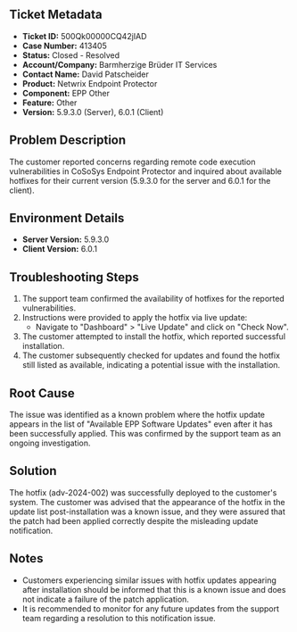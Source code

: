 ## Ticket Metadata
- **Ticket ID:** 500Qk00000CQ42jIAD
- **Case Number:** 413405
- **Status:** Closed - Resolved
- **Account/Company:** Barmherzige Brüder IT Services
- **Contact Name:** David Patscheider
- **Product:** Netwrix Endpoint Protector
- **Component:** EPP Other
- **Feature:** Other
- **Version:** 5.9.3.0 (Server), 6.0.1 (Client)

## Problem Description
The customer reported concerns regarding remote code execution vulnerabilities in CoSoSys Endpoint Protector and inquired about available hotfixes for their current version (5.9.3.0 for the server and 6.0.1 for the client).

## Environment Details
- **Server Version:** 5.9.3.0
- **Client Version:** 6.0.1

## Troubleshooting Steps
1. The support team confirmed the availability of hotfixes for the reported vulnerabilities.
2. Instructions were provided to apply the hotfix via live update:
   - Navigate to "Dashboard" > "Live Update" and click on "Check Now".
3. The customer attempted to install the hotfix, which reported successful installation.
4. The customer subsequently checked for updates and found the hotfix still listed as available, indicating a potential issue with the installation.

## Root Cause
The issue was identified as a known problem where the hotfix update appears in the list of "Available EPP Software Updates" even after it has been successfully applied. This was confirmed by the support team as an ongoing investigation.

## Solution
The hotfix (adv-2024-002) was successfully deployed to the customer's system. The customer was advised that the appearance of the hotfix in the update list post-installation was a known issue, and they were assured that the patch had been applied correctly despite the misleading update notification.

## Notes
- Customers experiencing similar issues with hotfix updates appearing after installation should be informed that this is a known issue and does not indicate a failure of the patch application.
- It is recommended to monitor for any future updates from the support team regarding a resolution to this notification issue.